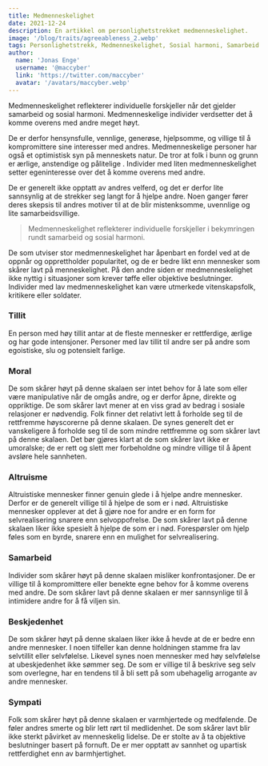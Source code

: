 ```yaml
---
title: Medmenneskelighet
date: 2021-12-24
description: En artikkel om personlighetstrekket medmenneskelighet.
image: '/blog/traits/agreeableness_2.webp'
tags: Personlighetstrekk, Medmenneskelighet, Sosial harmoni, Samarbeid i personlighet, Personlighet og popularitet, Altruisme og personlighet, Tillit til menneskets natur, Moral og oppriktighet, Samarbeid og konfrontasjon, Beskjedenhet og selvfølelse, Sympati og medfølelse, Emosjonell intelligens, Forstå medmenneskelighet, Umedmenneskelighet, Objektiv beslutningstaking i personlighet
author:
  name: 'Jonas Enge'
  username: '@maccyber'
  link: 'https://twitter.com/maccyber'
  avatar: '/avatars/maccyber.webp'
---
```


Medmenneskelighet reflekterer individuelle forskjeller når det gjelder samarbeid og sosial harmoni. Medmenneskelige individer verdsetter det å komme overens med andre meget høyt.

De er derfor hensynsfulle, vennlige, generøse, hjelpsomme, og villige til å kompromittere sine interesser med andres.
Medmenneskelige personer har også et optimistisk syn på menneskets natur.
De tror at folk i bunn og grunn er ærlige, anstendige og pålitelige .
Individer med liten medmenneskelighet setter egeninteresse over det å komme overens med andre.

De er generelt ikke opptatt av andres velferd, og det er derfor lite sannsynlig at de strekker seg langt for å hjelpe andre. 
Noen ganger fører deres skepsis til andres motiver til at de blir mistenksomme, uvennlige og  lite samarbeidsvillige.

> Medmenneskelighet reflekterer individuelle forskjeller i bekymringen rundt samarbeid og sosial harmoni.

De som utviser stor medmenneskelighet  har åpenbart  en fordel ved at de  oppnår og opprettholder popularitet, og de er bedre likt enn mennesker som skårer lavt på  menneskelighet. På den andre siden er medmenneskelighet ikke nyttig i situasjoner som krever tøffe eller objektive beslutninger.
Individer med lav medmenneskelighet kan være utmerkede vitenskapsfolk, kritikere eller soldater.

### Tillit

En person med høy tillit antar at de fleste mennesker er rettferdige, ærlige og har gode intensjoner. Personer med lav tillit til andre ser på andre som egoistiske, slu og potensielt farlige.

### Moral

De som skårer høyt på denne skalaen ser intet behov for å late som eller være manipulative når de omgås andre, og er derfor åpne, direkte og oppriktige.
De som skårer lavt mener at en viss grad av bedrag i sosiale relasjoner er nødvendig. Folk finner det relativt lett å forholde seg til de rettfremme høyscorerne på denne skalaen.
De synes generelt det er vanskeligere å forholde seg til de som mindre rettfremme og som skårer lavt på denne skalaen.
Det bør gjøres klart at de som skårer lavt ikke er umoralske; de er rett og slett mer forbeholdne og mindre villige til å åpent avsløre hele sannheten.

### Altruisme

Altruistiske mennesker finner genuin glede i å hjelpe andre mennesker. Derfor er de generelt villige til å hjelpe de som er i nød.
Altruistiske mennesker opplever at det å gjøre noe for andre er en form for selvrealisering snarere enn selvoppofrelse.
De som skårer lavt på denne skalaen liker ikke spesielt å hjelpe de som er i nød. Forespørsler om hjelp føles som en byrde, snarere enn en mulighet for selvrealisering.

### Samarbeid

Individer som skårer høyt på denne skalaen misliker konfrontasjoner.
De er villige til å kompromittere eller benekte egne behov for å komme overens med andre.
De som skårer lavt på denne skalaen er mer sannsynlige til å intimidere andre for å få viljen sin.

### Beskjedenhet

De som skårer høyt på denne skalaen liker ikke å hevde at de er bedre enn andre mennesker.
I noen tilfeller kan denne holdningen stamme fra lav selvtillit eller selvfølelse. Likevel synes noen mennesker med høy selvfølelse at ubeskjedenhet ikke sømmer seg.
De som er villige til å beskrive seg selv som overlegne, har en tendens til å bli sett på som ubehagelig arrogante av andre mennesker.

### Sympati

Folk som skårer høyt på denne skalaen er varmhjertede og medfølende.
De føler andres smerte og blir lett rørt til medlidenhet.
De som skårer lavt blir ikke sterkt påvirket av menneskelig lidelse. De er stolte av å ta objektive beslutninger basert på fornuft.
De er mer opptatt av sannhet og upartisk rettferdighet enn av barmhjertighet.



